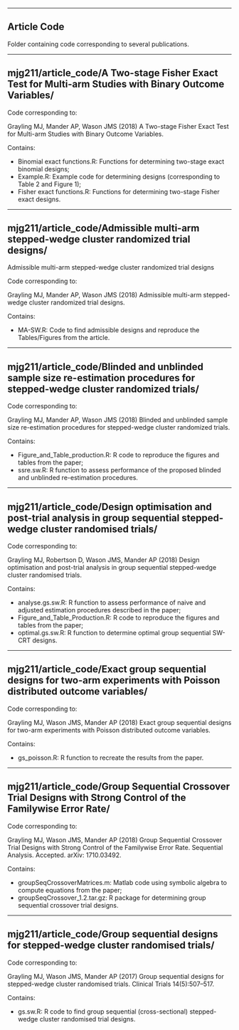 ------------
Article Code
------------

Folder containing code corresponding to several publications.

----------------------------------------------------------------------------------------------------------------------------
mjg211/article_code/A Two-stage Fisher Exact Test for Multi-arm Studies with Binary Outcome Variables/
----------------------------------------------------------------------------------------------------------------------------

Code corresponding to:

Grayling MJ, Mander AP, Wason JMS (2018) A Two-stage Fisher Exact Test for Multi-arm Studies with Binary Outcome Variables.

Contains:

- Binomial exact functions.R: Functions for determining two-stage exact binomial designs;
- Example.R: Example code for determining designs (corresponding to Table 2 and Figure 1);
- Fisher exact functions.R: Functions for determining two-stage Fisher exact designs.

----------------------------------------------------------------------------------------------------------------------------
mjg211/article_code/Admissible multi-arm stepped-wedge cluster randomized trial designs/
----------------------------------------------------------------------------------------------------------------------------

Admissible multi-arm stepped-wedge cluster randomized trial designs

Code corresponding to:

Grayling MJ, Mander AP, Wason JMS (2018) Admissible multi-arm stepped-wedge cluster randomized trial designs.

Contains:

- MA-SW.R: Code to find admissible designs and reproduce the Tables/Figures from the article.


----------------------------------------------------------------------------------------------------------------------------
mjg211/article_code/Blinded and unblinded sample size re-estimation procedures for stepped-wedge cluster randomized trials/
----------------------------------------------------------------------------------------------------------------------------

Code corresponding to:

Grayling MJ, Mander AP, Wason JMS (2018) Blinded and unblinded sample size re-estimation procedures for stepped-wedge cluster randomized trials.

Contains:

- Figure_and_Table_production.R: R code to reproduce the figures and tables from the paper;
- ssre.sw.R: R function to assess performance of the proposed blinded and unblinded re-estimation procedures.

----------------------------------------------------------------------------------------------------------------------------
mjg211/article_code/Design optimisation and post-trial analysis in group sequential stepped-wedge cluster randomised trials/
----------------------------------------------------------------------------------------------------------------------------

Code corresponding to:

Grayling MJ, Robertson D, Wason JMS, Mander AP (2018) Design optimisation and post-trial analysis in group sequential stepped-wedge cluster randomised trials.

Contains:

- analyse.gs.sw.R: R function to assess performance of naive and adjusted estimation procedures described in the paper;
- Figure_and_Table_Production.R: R code to reproduce the figures and tables from the paper;
- optimal.gs.sw.R: R function to determine optimal group sequential SW-CRT designs.

----------------------------------------------------------------------------------------------------------------------------
mjg211/article_code/Exact group sequential designs for two-arm experiments with Poisson distributed outcome variables/
----------------------------------------------------------------------------------------------------------------------------

Code corresponding to:

Grayling MJ, Wason JMS, Mander AP (2018) Exact group sequential designs for two-arm experiments with Poisson distributed outcome variables.

Contains:

- gs_poisson.R: R function to recreate the results from the paper.

--------------------------------------------------------------------------------------------------------------
mjg211/article_code/Group Sequential Crossover Trial Designs with Strong Control of the Familywise Error Rate/
--------------------------------------------------------------------------------------------------------------

Code corresponding to:

Grayling MJ, Wason JMS, Mander AP (2018) Group Sequential Crossover Trial Designs with Strong Control of the Familywise Error Rate. Sequential Analysis. Accepted. arXiv: 1710.03492.

Contains:

- groupSeqCrossoverMatrices.m:  Matlab code using symbolic algebra to compute equations from the paper;
- groupSeqCrossover_1.2.tar.gz: R package for determining group sequential crossover trial designs.

--------------------------------------------------------------------------------------------------------------
mjg211/article_code/Group sequential designs for stepped-wedge cluster randomised trials/
--------------------------------------------------------------------------------------------------------------

Code corresponding to:

Grayling MJ, Wason JMS, Mander AP (2017) Group sequential designs for stepped-wedge cluster randomised trials. Clinical Trials 14(5):507–517.

Contains:

- gs.sw.R: R code to find group sequential (cross-sectional) stepped-wedge cluster randomised trial designs.
